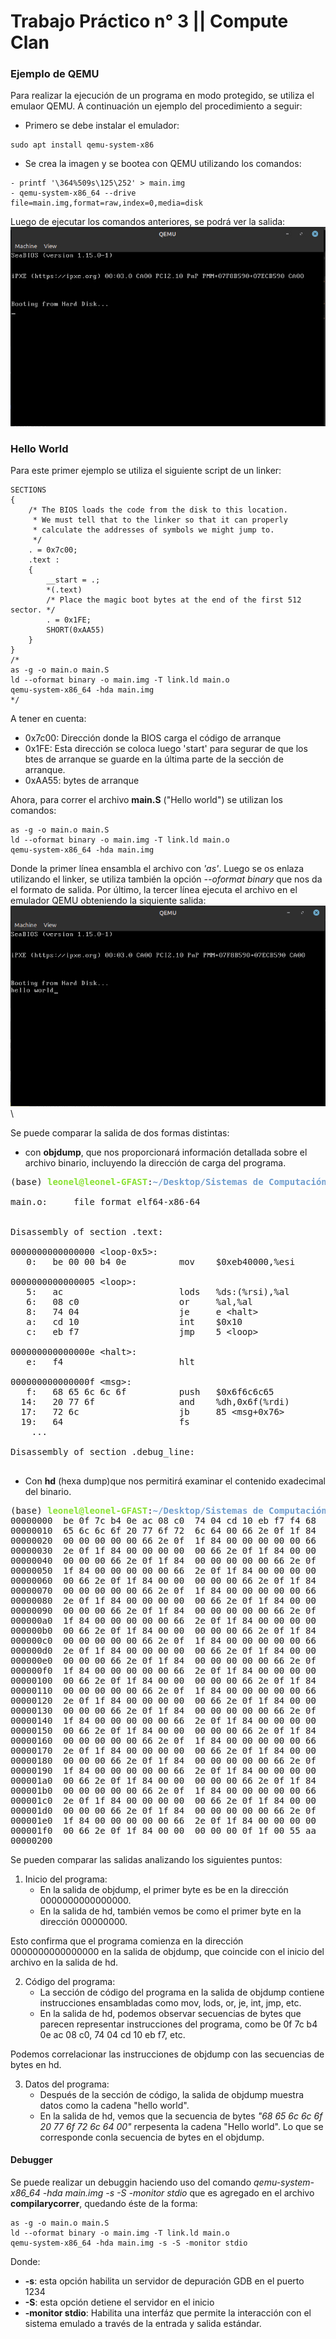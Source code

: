 # Trabajo Práctico n° 3 || Compute Clan


### Ejemplo de QEMU
Para realizar la ejecución de un programa en modo protegido, se utiliza el emulaor QEMU. 
A continuación un ejemplo del procedimiento a seguir:
- Primero se debe instalar el emulador:
```
sudo apt install qemu-system-x86
```
- Se crea la imagen y se bootea con QEMU utilizando los comandos:
```
- printf '\364%509s\125\252' > main.img
- qemu-system-x86_64 --drive file=main.img,format=raw,index=0,media=disk
```
Luego de ejecutar los comandos anteriores, se podrá ver la salida:
\
![Texto alternativo](media/qemu1.jpeg)


### Hello World

Para este primer ejemplo se utiliza el siguiente script de un linker:

``` 
SECTIONS
{
    /* The BIOS loads the code from the disk to this location.
     * We must tell that to the linker so that it can properly
     * calculate the addresses of symbols we might jump to.
     */
    . = 0x7c00;
    .text :
    {
        __start = .;
        *(.text)
        /* Place the magic boot bytes at the end of the first 512 sector. */
        . = 0x1FE;
        SHORT(0xAA55)
    }
}
/*
as -g -o main.o main.S
ld --oformat binary -o main.img -T link.ld main.o
qemu-system-x86_64 -hda main.img
*/
```
A tener en cuenta:
- 0x7c00:  Dirección donde la BIOS carga el código de arranque
- 0x1FE: Esta dirección se coloca luego 'start' para segurar de que los btes de arranque se guarde en la última parte de la sección de arranque.
- 0xAA55: bytes de arranque

Ahora, para correr el archivo **main.S** ("Hello world") se utilizan los comandos:
```
as -g -o main.o main.S
ld --oformat binary -o main.img -T link.ld main.o
qemu-system-x86_64 -hda main.img
```
Donde la primer línea ensambla el archivo con *'as'*. Luego se os enlaza utilizando el linker, se utiliza también la opción *--oformat binary* que nos da el formato de salida. Por último, la tercer línea ejecuta el archivo en el emulador QEMU obteniendo la siquiente salida:
\
![Texto alternativo](media/helloWorld.png)
\

Se puede comparar la salida de dos formas distintas:
- con **objdump**, que nos proporcionará información detallada sobre el archivo binario, incluyendo la dirección de carga del programa.

<pre>(base) <font color="#8AE234"><b>leonel@leonel-GFAST</b></font>:<font color="#729FCF"><b>~/Desktop/Sistemas de Computación/protected-mode-sdc/01HelloWorld</b></font>$ objdump -D main.o

main.o:     file format elf64-x86-64


Disassembly of section .text:

0000000000000000 &lt;loop-0x5&gt;:
   0:	be 00 00 b4 0e       	mov    $0xeb40000,%esi

0000000000000005 &lt;loop&gt;:
   5:	ac                   	lods   %ds:(%rsi),%al
   6:	08 c0                	or     %al,%al
   8:	74 04                	je     e &lt;halt&gt;
   a:	cd 10                	int    $0x10
   c:	eb f7                	jmp    5 &lt;loop&gt;

000000000000000e &lt;halt&gt;:
   e:	f4                   	hlt    

000000000000000f &lt;msg&gt;:
   f:	68 65 6c 6c 6f       	push   $0x6f6c6c65
  14:	20 77 6f             	and    %dh,0x6f(%rdi)
  17:	72 6c                	jb     85 &lt;msg+0x76&gt;
  19:	64                   	fs
	...

Disassembly of section .debug_line:

</pre>



- Con **hd** (hexa dump)que nos permitirá examinar el contenido exadecimal del binario.

<pre>(base) <font color="#8AE234"><b>leonel@leonel-GFAST</b></font>:<font color="#729FCF"><b>~/Desktop/Sistemas de Computación/protected-mode-sdc/01HelloWorld</b></font>$ hd main.img
00000000  be 0f 7c b4 0e ac 08 c0  74 04 cd 10 eb f7 f4 68  |..|.....t......h|
00000010  65 6c 6c 6f 20 77 6f 72  6c 64 00 66 2e 0f 1f 84  |ello world.f....|
00000020  00 00 00 00 00 66 2e 0f  1f 84 00 00 00 00 00 66  |.....f.........f|
00000030  2e 0f 1f 84 00 00 00 00  00 66 2e 0f 1f 84 00 00  |.........f......|
00000040  00 00 00 66 2e 0f 1f 84  00 00 00 00 00 66 2e 0f  |...f.........f..|
00000050  1f 84 00 00 00 00 00 66  2e 0f 1f 84 00 00 00 00  |.......f........|
00000060  00 66 2e 0f 1f 84 00 00  00 00 00 66 2e 0f 1f 84  |.f.........f....|
00000070  00 00 00 00 00 66 2e 0f  1f 84 00 00 00 00 00 66  |.....f.........f|
00000080  2e 0f 1f 84 00 00 00 00  00 66 2e 0f 1f 84 00 00  |.........f......|
00000090  00 00 00 66 2e 0f 1f 84  00 00 00 00 00 66 2e 0f  |...f.........f..|
000000a0  1f 84 00 00 00 00 00 66  2e 0f 1f 84 00 00 00 00  |.......f........|
000000b0  00 66 2e 0f 1f 84 00 00  00 00 00 66 2e 0f 1f 84  |.f.........f....|
000000c0  00 00 00 00 00 66 2e 0f  1f 84 00 00 00 00 00 66  |.....f.........f|
000000d0  2e 0f 1f 84 00 00 00 00  00 66 2e 0f 1f 84 00 00  |.........f......|
000000e0  00 00 00 66 2e 0f 1f 84  00 00 00 00 00 66 2e 0f  |...f.........f..|
000000f0  1f 84 00 00 00 00 00 66  2e 0f 1f 84 00 00 00 00  |.......f........|
00000100  00 66 2e 0f 1f 84 00 00  00 00 00 66 2e 0f 1f 84  |.f.........f....|
00000110  00 00 00 00 00 66 2e 0f  1f 84 00 00 00 00 00 66  |.....f.........f|
00000120  2e 0f 1f 84 00 00 00 00  00 66 2e 0f 1f 84 00 00  |.........f......|
00000130  00 00 00 66 2e 0f 1f 84  00 00 00 00 00 66 2e 0f  |...f.........f..|
00000140  1f 84 00 00 00 00 00 66  2e 0f 1f 84 00 00 00 00  |.......f........|
00000150  00 66 2e 0f 1f 84 00 00  00 00 00 66 2e 0f 1f 84  |.f.........f....|
00000160  00 00 00 00 00 66 2e 0f  1f 84 00 00 00 00 00 66  |.....f.........f|
00000170  2e 0f 1f 84 00 00 00 00  00 66 2e 0f 1f 84 00 00  |.........f......|
00000180  00 00 00 66 2e 0f 1f 84  00 00 00 00 00 66 2e 0f  |...f.........f..|
00000190  1f 84 00 00 00 00 00 66  2e 0f 1f 84 00 00 00 00  |.......f........|
000001a0  00 66 2e 0f 1f 84 00 00  00 00 00 66 2e 0f 1f 84  |.f.........f....|
000001b0  00 00 00 00 00 66 2e 0f  1f 84 00 00 00 00 00 66  |.....f.........f|
000001c0  2e 0f 1f 84 00 00 00 00  00 66 2e 0f 1f 84 00 00  |.........f......|
000001d0  00 00 00 66 2e 0f 1f 84  00 00 00 00 00 66 2e 0f  |...f.........f..|
000001e0  1f 84 00 00 00 00 00 66  2e 0f 1f 84 00 00 00 00  |.......f........|
000001f0  00 66 2e 0f 1f 84 00 00  00 00 00 0f 1f 00 55 aa  |.f............U.|
00000200
</pre>


Se pueden comparar las salidas analizando los siguientes puntos:
1) Inicio del programa:
    - En la salida de objdump, el primer byte es be en la dirección 0000000000000000.
    - En la salida de hd, también vemos be como el primer byte en la dirección 00000000.

Esto confirma que el programa comienza en la dirección 0000000000000000 en la salida de objdump, que coincide con el inicio del archivo en la salida de hd.

2) Código del programa:
    - La sección de código del programa en la salida de objdump contiene instrucciones ensambladas como mov, lods, or, je, int, jmp, etc.
    - En la salida de hd, podemos observar secuencias de bytes que parecen representar instrucciones del programa, como be 0f 7c b4 0e ac 08 c0, 74 04 cd 10 eb f7, etc.

Podemos correlacionar las instrucciones de objdump con las secuencias de bytes en hd.

3) Datos del programa:
    - Después de la sección de código, la salida de objdump muestra datos como la cadena "hello world".
    - En la salida de hd, vemos que la secuencia de bytes *"68 65 6c 6c 6f 20 77 6f 72 6c 64 00"* rerpesenta la cadena "Hello world". Lo que se corresponde conla secuencia de bytes en el objdump.

#### Debugger
Se puede realizar un debuggin haciendo uso del comando *qemu-system-x86_64 -hda main.img -s -S -monitor stdio* que es agregado en el archivo **compilarycorrer**, quedando éste de la forma:
```
as -g -o main.o main.S
ld --oformat binary -o main.img -T link.ld main.o
qemu-system-x86_64 -hda main.img -s -S -monitor stdio
```
Donde:
- **-s**: esta opción habilita un servidor de depuración GDB en el puerto 1234
- **-S**: esta opción detiene el servidor en el inicio
- **-monitor stdio**: Habilita una interfáz que permite la interacción con el sistema emulado a través de la entrada y salida estándar.


